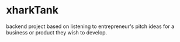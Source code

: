 # xharkTank
backend project based on listening to entrepreneur's pitch ideas for a business or product they wish to develop.
